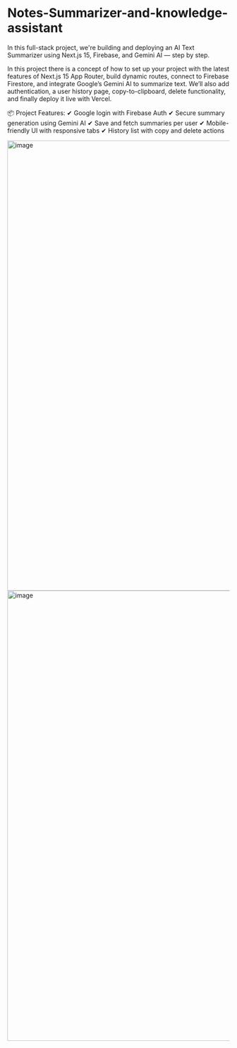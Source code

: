 # Notes-Summarizer-and-knowledge-assistant


In this full-stack project, we're building and deploying an AI Text Summarizer using Next.js 15, Firebase, and Gemini AI — step by step.

In this project there is a concept of how to set up your project with the latest features of Next.js 15 App Router, build dynamic routes, connect to Firebase Firestore, and integrate Google’s Gemini AI to summarize text. We’ll also add authentication, a user history page, copy-to-clipboard, delete functionality, and finally deploy it live with Vercel.

📦 Project Features:
✔ Google login with Firebase Auth
✔ Secure summary generation using Gemini AI
✔ Save and fetch summaries per user
✔ Mobile-friendly UI with responsive tabs
✔ History list with copy and delete actions






<img width="1920" height="1020" alt="image" src="https://github.com/user-attachments/assets/e032fcce-af98-4a1d-8255-c18a2a4d8096" />





<img width="1920" height="1020" alt="image" src="https://github.com/user-attachments/assets/97e3fca9-d9ef-457c-9588-839447bbc84a" />






